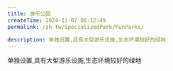 ```yaml
---
title: 游乐公园
createTime: 2024-11-07 00:12:49
permalink: /zh-tw/SpecializedPark/FunParks/

description: 单独设置,具有大型游乐设施,生态环境较好的绿地
---
```


单独设置,具有大型游乐设施,生态环境较好的绿地